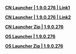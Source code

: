 **[CN Launcher | 1.9.0.276 | Link1](https://autopatchcn.bhsr.com/client/cn/20250728175522_E9GNfF3JSeGfb2Lz/gw_PC/StarRail_setup_1.9.0.exe)**

**[CN Launcher | 1.9.0.276 | Link2](https://bhrpg-prod.oss-accelerate.aliyuncs.com/client/cn/20250728175522_E9GNfF3JSeGfb2Lz/gw_PC/StarRail_setup_1.9.0.exe)**

**[CN Launcher Zip | 1.9.0.276](https://hyp-webstatic.mihoyo.com/hyp-client/jGHBHlcOq1_1.9.0.276_1_1_cps_hyp_cn_jGHBHlcOq1_29mihoyo_202507291723_NjLiTCMa.zip)**

**[OS Launcher | 1.9.0.276](https://download-porter.hoyoverse.com/download-porter/2025/08/05/3.5_0805_setup_hoyoverse.exe?trace_key=StarRail_setup_ua_362cb9b5f2d4)**

**[OS Launcher Zip | 1.9.0.276](https://hyp-webstatic.hoyoverse.com/hyp-client/VYTpXlbWo8_1.9.0.276_1_1_cps_hyp_global_VYTpXlbWo8_23hoyoverse_202507291752_CATMlGAA.zip)**
